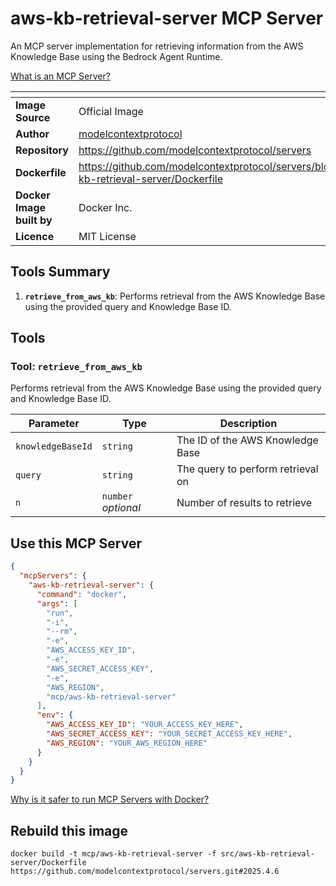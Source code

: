 # aws-kb-retrieval-server MCP Server

An MCP server implementation for retrieving information from the AWS Knowledge Base using the Bedrock Agent Runtime.

[What is an MCP Server?](https://www.anthropic.com/news/model-context-protocol)

| <!-- --> | <!-- --> |
|-----------|---------|
| **Image Source** | Official Image |
| **Author** | [modelcontextprotocol](https://github.com/modelcontextprotocol) |
| **Repository** | https://github.com/modelcontextprotocol/servers |
| **Dockerfile** | https://github.com/modelcontextprotocol/servers/blob/2025.4.6/src/aws-kb-retrieval-server/Dockerfile |
| **Docker Image built by** | Docker Inc. |
| **Licence** | MIT License |

## Tools Summary

 1. **`retrieve_from_aws_kb`**: Performs retrieval from the AWS Knowledge Base using the provided query and Knowledge Base ID.

## Tools

### Tool: **`retrieve_from_aws_kb`**

Performs retrieval from the AWS Knowledge Base using the provided query and Knowledge Base ID.

| Parameter | Type | Description |
| - | - | - |
| `knowledgeBaseId` | `string` | The ID of the AWS Knowledge Base |
| `query` | `string` | The query to perform retrieval on |
| `n` | `number` *optional* | Number of results to retrieve |

## Use this MCP Server

```json
{
  "mcpServers": {
    "aws-kb-retrieval-server": {
      "command": "docker",
      "args": [
        "run",
        "-i",
        "--rm",
        "-e",
        "AWS_ACCESS_KEY_ID",
        "-e",
        "AWS_SECRET_ACCESS_KEY",
        "-e",
        "AWS_REGION",
        "mcp/aws-kb-retrieval-server"
      ],
      "env": {
        "AWS_ACCESS_KEY_ID": "YOUR_ACCESS_KEY_HERE",
        "AWS_SECRET_ACCESS_KEY": "YOUR_SECRET_ACCESS_KEY_HERE",
        "AWS_REGION": "YOUR_AWS_REGION_HERE"
      }
    }
  }
}
```

[Why is it safer to run MCP Servers with Docker?](https://www.docker.com/blog/the-model-context-protocol-simplifying-building-ai-apps-with-anthropic-claude-desktop-and-docker/)

## Rebuild this image

```console
docker build -t mcp/aws-kb-retrieval-server -f src/aws-kb-retrieval-server/Dockerfile https://github.com/modelcontextprotocol/servers.git#2025.4.6
```

